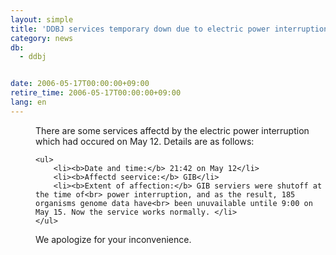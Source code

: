 ```yaml
---
layout: simple
title: 'DDBJ services temporary down due to electric power interruption'
category: news
db:
  - ddbj


date: 2006-05-17T00:00:00+09:00
retire_time: 2006-05-17T00:00:00+09:00
lang: en
---
```


<html>
<dd>There are some services affectd by the electric power interruption<br> which had occured on May 12. Details are as follows:
<dd>

    <ul>
        <li><b>Date and time:</b> 21:42 on May 12</li>
        <li><b>Affectd seervice:</b> GIB</li>
        <li><b>Extent of affection:</b> GIB serviers were shutoff at the time of<br> power interruption, and as the result, 185 organisms genome data have<br> been unuvailable untile 9:00 on May 15. Now the service works normally. </li>
    </ul>
<dd>We apologize for your inconvenience.</dd>
</dd>
</dd>
</html>
